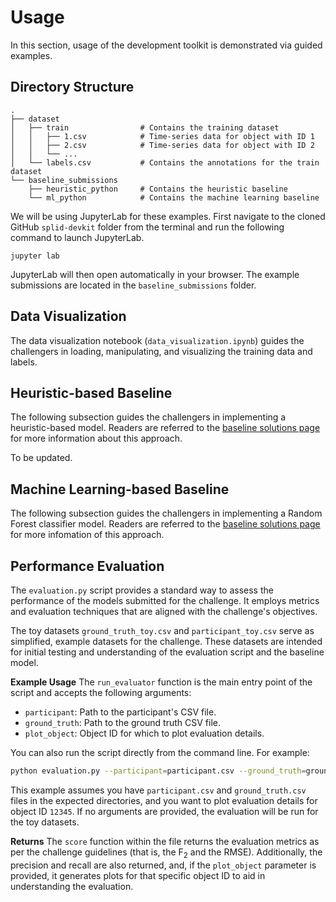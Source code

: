 # Usage
In this section, usage of the development toolkit is demonstrated via guided examples.

## Directory Structure
```
.
├── dataset                  
│   ├── train                # Contains the training dataset
│   │   ├── 1.csv            # Time-series data for object with ID 1
│   │   ├── 2.csv            # Time-series data for object with ID 2
│   │   └── ...
│   └── labels.csv           # Contains the annotations for the train dataset
└── baseline_submissions
    ├── heuristic_python     # Contains the heuristic baseline
    └── ml_python            # Contains the machine learning baseline

```
We will be using JupyterLab for these examples. First navigate to the cloned GitHub `splid-devkit` folder from the terminal and run the following command to launch JupyterLab.
```
jupyter lab
```
JupyterLab will then open automatically in your browser. The example submissions are located in the `baseline_submissions` folder.

## Data Visualization
The data visualization notebook (`data_visualization.ipynb`) guides the challengers in loading, manipulating, and visualizing the training data and labels.

## Heuristic-based Baseline
The following subsection guides the challengers in implementing a heuristic-based model. Readers are referred to the [baseline solutions page](https://splid-devkit.readthedocs.io/en/latest/baseline.html#heuristic-based-approach) for more information about this approach.

To be updated.

## Machine Learning-based Baseline
The following subsection guides the challengers in implementing a Random Forest classifier model. Readers are referred to the [baseline solutions page](https://splid-devkit.readthedocs.io/en/latest/baseline.html#machine-learning-based-approach) for more infomation of this approach.


## Performance Evaluation
The `evaluation.py` script provides a standard way to assess the performance of the models submitted for the challenge. It employs metrics and evaluation techniques that are aligned with the challenge's objectives.

The toy datasets `ground_truth_toy.csv` and `participant_toy.csv` serve as simplified, example datasets for the challenge. These datasets are intended for initial testing and understanding of the evaluation script and the baseline model.

**Example Usage**
The `run_evaluator` function is the main entry point of the script and accepts the following arguments:

- `participant`: Path to the participant's CSV file.
- `ground_truth`: Path to the ground truth CSV file.
- `plot_object`: Object ID for which to plot evaluation details.

You can also run the script directly from the command line. For example:
```bash
python evaluation.py --participant=participant.csv --ground_truth=ground_truth.csv --plot_object=12345
```
This example assumes you have `participant.csv` and `ground_truth.csv` files in the expected directories, and you want to plot evaluation details for object ID `12345`. If no arguments are provided, the evaluation will be run for the toy datasets.

**Returns**
The `score` function within the file returns the evaluation metrics as per the challenge guidelines (that is, the F<sub>2</sub> and the RMSE). Additionally, the precision and recall are also returned, and, if the `plot_object` parameter is provided, it generates plots for that specific object ID to aid in understanding the evaluation.
